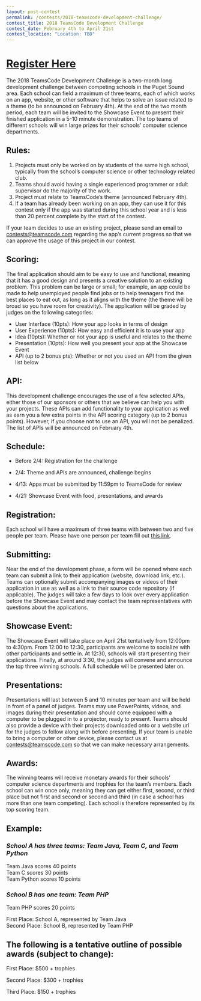 ```yaml
---
layout: post-contest
permalink: /contests/2018-teamscode-development-challenge/
contest_title: 2018 TeamsCode Development Challenge
contest_date: February 4th to April 21st
contest_location: "Location: TBD"
---
```


<!--<div style="float: right; margin-right: -140px; margin-left: 10px; text-align: center;">
  <h1 style="text-align: left"><b>Sponsors</b></h1>
  <a href="https://tealsk12.org"><img src="/assets/images/sponsor_msft_teals.png" alt="TEALS" style="width:180px;"></a>
  <br><a href="https://pscsta.org"><img src="/assets/images/sponsor_pscsta.png" alt="PSCSTA" style="width: 150px; margin-right: 20px;"></a> <br>
  <a href="https://pagliacci.com"><img src="/assets/images/sponsor_pagliacci.jpg" alt="Pagliacci" style="width:100px;"></a>
  <br><br><a href="http://mercerislandlions.org"><img src="/assets/images/sponsor_lions.jpg" alt="Lions" style="width:100px;"></a>
</div>-->

# [Register Here](https://teamscode.typeform.com/to/pqwej3)

The 2018 TeamsCode Development Challenge is a two-month long development challenge between competing schools in the Puget Sound area. Each school can field a maximum of three teams, each of which works on an app, website, or other software that helps to solve an issue related to a theme (to be announced on February 4th). At the end of the two month period, each team will be invited to the Showcase Event to present their finished application in a 5-10 minute demonstration. The top teams of different schools will win large prizes for their schools’ computer science departments.

## Rules: 

1. Projects must only be worked on by students of the same high school, typically from the school’s computer science or other technology related club. 
2. Teams should avoid having a single experienced programmer or adult supervisor do the majority of the work.
3. Project must relate to TeamsCode’s theme (announced February 4th).
4. If a team has already been working on an app, they can use it for this contest only if the app was started during this school year and is less than 20 percent complete by the start of the contest. 

If your team decides to use an existing project, please send an email to contests@teamscode.com regarding the app’s current progress so that we can approve the usage of this project in our contest. 

## Scoring: 

The final application should aim to be easy to use and functional, meaning that it has a good design and presents a creative solution to an existing problem. This problem can be large or small; for example, an app could be made to help unemployed people find jobs or to help teenagers find the best places to eat out, as long as it aligns with the theme (the theme will be broad so you have room for creativity). The application will be graded by judges on the following categories: 

* User Interface (10pts): How your app looks in terms of design 
* User Experience (10pts): How easy and efficient it is to use your app 
* Idea (10pts): Whether or not your app is useful and relates to the theme
* Presentation (10pts): How well you present your app at the Showcase Event 
* API (up to 2 bonus pts): Whether or not you used an API from the given list below

## API:  

This development challenge encourages the use of a few selected APIs, either those of our sponsors or others that we believe can help you with your projects. These APIs can add functionality to your application as well as earn you a few extra points in the API scoring category (up to 2 bonus points). However, if you choose not to use an API, you will not be penalized. The list of APIs will be announced on February 4th. 

## Schedule: 

* Before 2/4: Registration for the challenge

* 2/4: Theme and APIs are announced, challenge begins

* 4/13: Apps must be submitted by 11:59pm to TeamsCode for review

* 4/21: Showcase Event with food, presentations, and awards

## Registration: 

Each school will have a maximum of three teams with between two and five people per team. Please have one person per team fill out [this link](https://teamscode.typeform.com/to/pqwej3). 

## Submitting: 

Near the end of the development phase, a form will be opened where each team can submit a link to their application (website, download link, etc.). Teams can optionally submit accompanying images or videos of their application in use as well as a link to their source code repository (if applicable). The judges will take a few days to look over every application before the Showcase Event and may contact the team representatives with questions about the applications. 

## Showcase Event: 

The Showcase Event will take place on April 21st tentatively from 12:00pm to 4:30pm. From 12:00 to 12:30, participants are welcome to socialize with other participants and settle in. At 12:30, schools will start presenting their applications. Finally, at around 3:30, the judges will convene and announce the top three winning schools. A full schedule will be presented later on. 

## Presentations:

Presentations will last between 5 and 10 minutes per team and will be held in front of a panel of judges. Teams may use PowerPoints, videos, and images during their presentation and should come equipped with a computer to be plugged in to a projector, ready to present. Teams should also provide a device with their projects downloaded onto or a website url for the judges to follow along with before presenting. If your team is unable to bring a computer or other device, please contact us at contests@teamscode.com so that we can make necessary arrangements. 

## Awards: 

The winning teams will receive monetary awards for their schools’ computer science departments and trophies for the team’s members. Each school can win once only, meaning they can get either first, second, or third place but not first and second or second and third (in case a school has more than one team competing). Each school is therefore represented by its top scoring team. 

## Example: 

### *School A has three teams: Team Java, Team C, and Team Python* 
Team Java scores 40 points  
Team C scores 30 points  
Team Python scores 10 points  

### *School B has one team: Team PHP*  
Team PHP scores 20 points  

First Place: School A, represented by Team Java  
Second Place: School B, represented by Team PHP  

## The following is a tentative outline of possible awards (subject to change): 

First Place: $500 + trophies

Second Place: $300 + trophies

Third Place: $150 + trophies
